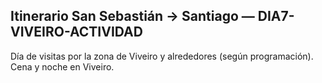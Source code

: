## Itinerario San Sebastián → Santiago — DIA7-VIVEIRO-ACTIVIDAD
Día de visitas por la zona de Viveiro y alrededores (según programación). Cena y noche en Viveiro.
